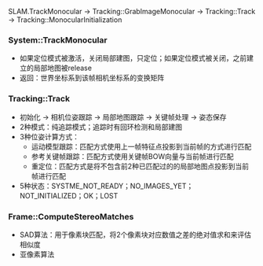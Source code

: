 SLAM.TrackMonocular -> Tracking::GrabImageMonocular -> Tracking::Track -> Tracking::MonocularInitialization

### System::TrackMonocular
* 如果定位模式被激活，关闭局部建图，只定位；如果定位模式被关闭，之前建立的局部地图被release
* 返回：世界坐标系到该帧相机坐标系的变换矩阵
### Tracking::Track
* 初始化 -> 相机位姿跟踪 -> 局部地图跟踪 -> 关键帧处理 -> 姿态保存
* 2种模式：纯追踪模式；追踪时有回环检测和局部建图
* 3种位姿计算方式：
  * 运动模型跟踪：匹配方式使用上一帧特征点投影到当前帧的方式进行匹配
  * 参考关键帧跟踪：匹配方式使用关键帧BOW向量与当前帧进行匹配
  * 重定位：匹配方式是将不包含前2种已匹配过的的局部地图点投影到当前帧进行匹配
* 5种状态：SYSTME_NOT_READY；NO_IMAGES_YET；NOT_INITIALIZED；OK；LOST
### Frame::ComputeStereoMatches
* SAD算法：用于像素块匹配，将2个像素块对应数值之差的绝对值求和来评估相似度
* 亚像素算法